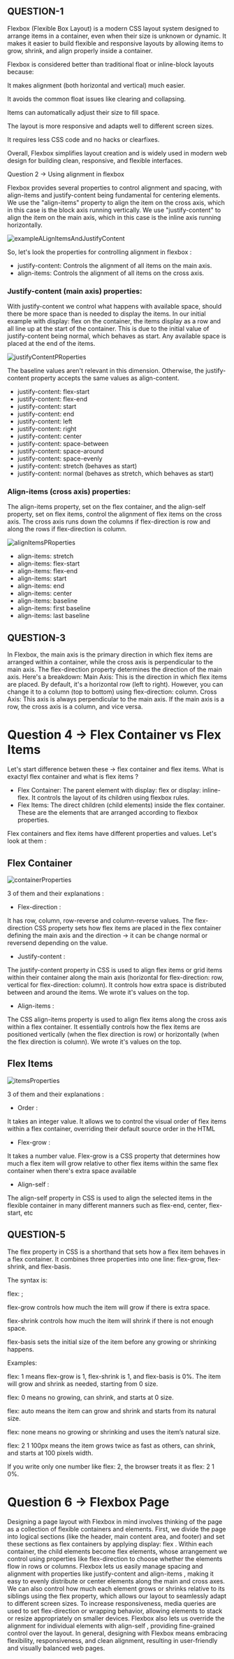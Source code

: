 
## QUESTION-1
Flexbox (Flexible Box Layout) is a modern CSS layout system designed to arrange items in a container, even when their size is unknown or dynamic. It makes it easier to build flexible and responsive layouts by allowing items to grow, shrink, and align properly inside a container.

Flexbox is considered better than traditional float or inline-block layouts because:

It makes alignment (both horizontal and vertical) much easier.

It avoids the common float issues like clearing and collapsing.

Items can automatically adjust their size to fill space.

The layout is more responsive and adapts well to different screen sizes.

It requires less CSS code and no hacks or clearfixes.

Overall, Flexbox simplifies layout creation and is widely used in modern web design for building clean, responsive, and flexible interfaces.


 Question 2 -> Using alignment in flexbox

Flexbox provides several properties to control alignment and spacing, with align-items and justify-content being fundamental for centering elements. We use the "align-items" property to align the item on the cross axis, which in this case is the block axis running vertically. We use "justify-content" to align the item on the main axis, which in this case is the inline axis running horizontally.

![exampleALignItemsAndJustifyContent](assets/image.png)

So, let's look the properties for controlling alignment in flexbox : 

* justify-content: Controls the alignment of all items on the main axis.
* align-items: Controls the alignment of all items on the cross axis.

### Justify-content (main axis) properties:

With justify-content we control what happens with available space, should there be more space than is needed to display the items. In our initial example with display: flex on the container, the items display as a row and all line up at the start of the container. This is due to the initial value of justify-content being normal, which behaves as start. Any available space is placed at the end of the items.

![justifyContentPRoperties](assets/image-1.png)

The baseline values aren't relevant in this dimension. Otherwise, the justify-content property accepts the same values as align-content.

* justify-content: flex-start
* justify-content: flex-end
* justify-content: start
* justify-content: end
* justify-content: left
* justify-content: right
* justify-content: center
* justify-content: space-between
* justify-content: space-around
* justify-content: space-evenly
* justify-content: stretch (behaves as start)
* justify-content: normal (behaves as stretch, which behaves as start)


### Align-items (cross axis) properties:

The align-items property, set on the flex container, and the align-self property, set on flex items, control the alignment of flex items on the cross axis. The cross axis runs down the columns if flex-direction is row and along the rows if flex-direction is column. 

![alignItemsPRoperties](assets/image-2.png)

* align-items: stretch
* align-items: flex-start
* align-items: flex-end
* align-items: start
* align-items: end
* align-items: center
* align-items: baseline
* align-items: first baseline
* align-items: last baseline


## QUESTION-3
In Flexbox, the main axis is the primary direction in which flex items are arranged within a container, while the cross axis is perpendicular to the main axis. The flex-direction property determines the direction of the main axis. Here's a breakdown: Main Axis: This is the direction in which flex items are placed. By default, it's a horizontal row (left to right). However, you can change it to a column (top to bottom) using flex-direction: column. Cross Axis: This axis is always perpendicular to the main axis. If the main axis is a row, the cross axis is a column, and vice versa.


# Question 4 -> Flex Container vs Flex Items

Let's start difference betwen these -> flex container and flex items. What is exactyl flex container and what is flex items ? 

* Flex Container: The parent element with display: flex or display: inline-flex. It controls the layout of its children using flexbox rules.
* Flex Items: The direct children (child elements) inside the flex container. These are the elements that are arranged according to flexbox properties.


Flex containers and flex items have different properties and values. Let's look at them :

## Flex Container

![containerProperties](assets/image.png)

3 of them and their explanations :

* Flex-direction : 

It has row, column, row-reverse and column-reverse values. The flex-direction CSS property sets how flex items are placed in the flex container defining the main axis and the direction -> it can be change normal or reversend depending on the value.

* Justify-content : 

The justify-content property in CSS is used to align flex items or grid items within their container along the main axis (horizontal for flex-direction: row, vertical for flex-direction: column). It controls how extra space is distributed between and around the items.  We wrote it's values on the top.


* Align-items : 

The CSS align-items property is used to align flex items along the cross axis within a flex container. It essentially controls how the flex items are positioned vertically (when the flex direction is row) or horizontally (when the flex direction is column). We wrote it's values on the top.

## Flex Items

![itemsProperties](assets/image.png)

3 of them and their explanations :

* Order : 

It takes an integer value. It allows we to control the visual order of flex items within a flex container, overriding their default source order in the HTML

* Flex-grow : 

It takes a number value. Flex-grow is a CSS property that determines how much a flex item will grow relative to other flex items within the same flex container when there's extra space available

* Align-self :

The align-self property in CSS is used to align the selected items in the flexible container in many different manners such as flex-end, center, flex-start, etc


## QUESTION-5
The flex property in CSS is a shorthand that sets how a flex item behaves in a flex container. It combines three properties into one line: flex-grow, flex-shrink, and flex-basis.

The syntax is:

flex: <flex-grow> <flex-shrink> <flex-basis>;

flex-grow controls how much the item will grow if there is extra space.

flex-shrink controls how much the item will shrink if there is not enough space.

flex-basis sets the initial size of the item before any growing or shrinking happens.

Examples:

flex: 1 means flex-grow is 1, flex-shrink is 1, and flex-basis is 0%. The item will grow and shrink as needed, starting from 0 size.

flex: 0 means no growing, can shrink, and starts at 0 size.

flex: auto means the item can grow and shrink and starts from its natural size.

flex: none means no growing or shrinking and uses the item’s natural size.

flex: 2 1 100px means the item grows twice as fast as others, can shrink, and starts at 100 pixels width.

If you write only one number like flex: 2, the browser treats it as flex: 2 1 0%.



# Question 6 -> Flexbox Page

Designing a page layout with Flexbox in mind involves thinking of the page as a collection of flexible containers and elements. First, we divide the page into logical sections (like the header, main content area, and footer) and set these sections as flex containers by applying display: flex . Within each container, the child elements become flex elements, whose arrangement we control using properties like flex-direction to choose whether the elements flow in rows or columns. Flexbox lets us easily manage spacing and alignment with properties like justify-content and align-items , making it easy to evenly distribute or center elements along the main and cross axes. We can also control how much each element grows or shrinks relative to its siblings using the flex property, which allows our layout to seamlessly adapt to different screen sizes. To increase responsiveness, media queries are used to set flex-direction or wrapping behavior, allowing elements to stack or resize appropriately on smaller devices. Flexbox also lets us override the alignment for individual elements with align-self , providing fine-grained control over the layout. In general, designing with Flexbox means embracing flexibility, responsiveness, and clean alignment, resulting in user-friendly and visually balanced web pages.
